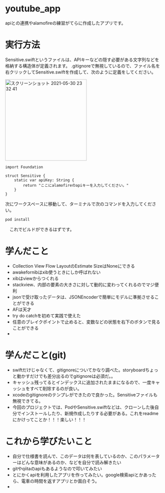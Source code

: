 # youtube_app
apiとの連携やalamofireの練習がてらに作成したアプリです。

# 実行方法
Sensitive.swiftというファイルは、APIキーなどの隠す必要がある文字列などを格納する構造体が定義されます。
.gitignoreで無視しているので、ファイル名を右クリックしてSensitive.swiftを作成して、次のように定義をしてください。

<img width="262" alt="スクリーンショット 2021-05-30 23 32 41" src="https://user-images.githubusercontent.com/60727025/120108256-55e58c80-c19f-11eb-872c-5f234e5c80d0.png">

~~~
import Foundation

struct Sensitive {
    static var apiKey: String {
        return "ここにalamofireのapiキーを入力してください。"
    }
}
~~~

次にワークスペースに移動して、ターミナルで次のコマンドを入力してください。

~~~
pod install
~~~
　これでビルドができるはずです。


# 学んだこと
- Collection View Flow LayoutのEstimate SizeはNoneにできる
- awakefornibはxib使うときにしか呼ばれない
- xibはviewからつくれる
- stackview、内部の要素の大きさに対して動的に変わってくれるのでマジ便利
- jsonで受け取ったデータは、JSONEncoderで簡単にモデルに準拠させることができる
- AFは天才
- try do catchを初めて実践で使えた
- 任意のブレイクポイントで止めると、変数などの状態を右下のボタンで見ることができる
- 

# 学んだこと(git)
- swiftだけじゃなくて、gitignoreについてかなり調べた。storyboardちょっと動かすだけでも差分出るのでgitignoreは必須だ。。
- キャッシュ残ってるとインデックスに追加されたままになるので、一度キャッシュをすべて削除するのが良い。
- xcodeのgitignoreのテンプレができたので良かった。Sensitiveファイルも無視できてる。
- 今回のプロジェクトでは、PodやSensitive.swiftなどは、クローンした後自分でインストールしたり、新規作成したりする必要がある。これをreadmeにかけってことか！！！楽しい！！！



# これから学びたいこと
- 自分で仕様書を読んで、このデータは何を表しているのか、このパラメーターはどんな意味があるのか、などを自分で読み解きたい
- gitやqiitaのapiもあるようなので叩いてみたい
- とにかくapiを利用したアプリを作ってみたい。google検索apiとかあったら、電車の時間を返すアプリとか面白そう。
- 





